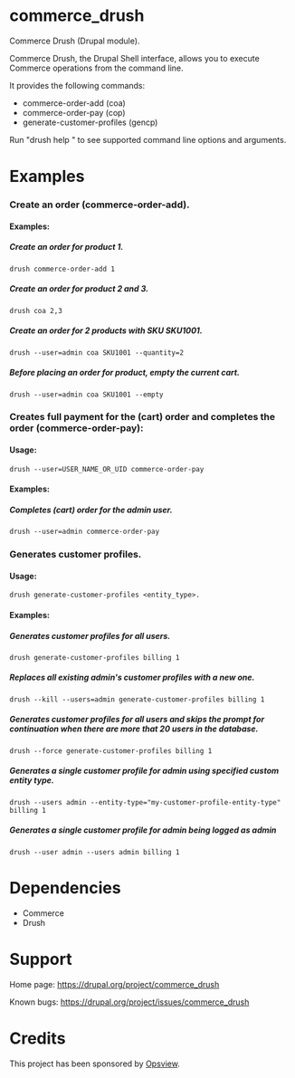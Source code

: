 commerce_drush
==============

Commerce Drush (Drupal module).

Commerce Drush, the Drupal Shell interface, allows you to execute Commerce operations from the command line.

It provides the following commands:

 - commerce-order-add (coa)
 - commerce-order-pay (cop)
 - generate-customer-profiles (gencp)

Run "drush help " to see supported command line options and arguments.

Examples
========

### Create an order (commerce-order-add).

#### Examples:

##### Create an order for product 1.                   

    drush commerce-order-add 1

##### Create an order for product 2 and 3.             

    drush coa 2,3

##### Create an order for 2 products with SKU SKU1001.

    drush --user=admin coa SKU1001 --quantity=2

##### Before placing an order for product, empty the current cart.

    drush --user=admin coa SKU1001 --empty

### Creates full payment for the (cart) order and completes the order (commerce-order-pay):

#### Usage:

    drush --user=USER_NAME_OR_UID commerce-order-pay

#### Examples:

##### Completes (cart) order for the admin user.

    drush --user=admin commerce-order-pay

### Generates customer profiles.                                                                      

#### Usage:

    drush generate-customer-profiles <entity_type>.

#### Examples:

##### Generates customer profiles for all users.                                                                      
    
    drush generate-customer-profiles billing 1
    
##### Replaces all existing admin's customer profiles with a new one.                                                                    
    drush --kill --users=admin generate-customer-profiles billing 1
    
##### Generates customer profiles for all users and skips the prompt for continuation when there are more that 20 users in the database. 
  
    drush --force generate-customer-profiles billing 1
    
##### Generates a single customer profile for admin using specified custom entity type.                               
    
    drush --users admin --entity-type="my-customer-profile-entity-type" billing 1

##### Generates a single customer profile for admin being logged as admin

    drush --user admin --users admin billing 1
    
Dependencies
============
- Commerce
- Drush

Support
=======

Home page:
https://drupal.org/project/commerce_drush

Known bugs:
https://drupal.org/project/issues/commerce_drush

Credits
=======
This project has been sponsored by [Opsview](http://www.opsview.com/).
